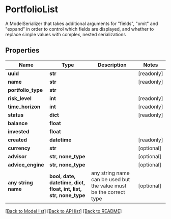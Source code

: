 # PortfolioList

A ModelSerializer that takes additional arguments for \"fields\", \"omit\" and \"expand\" in order to control which fields are displayed, and whether to replace simple values with complex, nested serializations

## Properties
Name | Type | Description | Notes
------------ | ------------- | ------------- | -------------
**uuid** | **str** |  | [readonly] 
**name** | **str** |  | [readonly] 
**portfolio_type** | **str** |  | 
**risk_level** | **int** |  | [readonly] 
**time_horizon** | **int** |  | [readonly] 
**status** | **dict** |  | [readonly] 
**balance** | **float** |  | 
**invested** | **float** |  | 
**created** | **datetime** |  | [readonly] 
**currency** | **str** |  | [optional] 
**advisor** | **str, none_type** |  | [optional] 
**advice_engine** | **str, none_type** |  | [optional] 
**any string name** | **bool, date, datetime, dict, float, int, list, str, none_type** | any string name can be used but the value must be the correct type | [optional]

[[Back to Model list]](../README.md#documentation-for-models) [[Back to API list]](../README.md#documentation-for-api-endpoints) [[Back to README]](../README.md)


